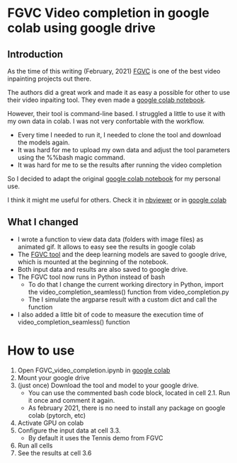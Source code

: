 # FGVC Video completion in google colab using google drive

## Introduction

As the time of this writing (February, 2021) [FGVC](https://github.com/vt-vl-lab/FGVC) is one of the best video inpainting projects out there.

The authors did a great work and made it as easy a possible for other to use their video inpaiting tool. They even made a [google colab notebook](https://colab.research.google.com/drive/1pb6FjWdwq_q445rG2NP0dubw7LKNUkqc?usp=sharing).

However, their tool is command-line based. I struggled a little to use it with my own data in colab. I was not very confortable with the workflow.
 - Every time I needed to run it, I needed to clone the tool and download the models again.
 - It was hard for me to upload my own data and adjust the tool parameters using the %%bash magic command.
 - It was hard for me to se the results after running the video completion

So I decided to adapt the original [google colab notebook](https://colab.research.google.com/drive/1pb6FjWdwq_q445rG2NP0dubw7LKNUkqc?usp=sharing) for my personal use.

I think it might me useful for others. Check it in [nbviewer](https://nbviewer.jupyter.org/github/brunomsantiago/FGVC_video_inpaint_colab_drive/blob/main/FGVC_video_completion.ipynb) or in [google colab](https://colab.research.google.com/github/brunomsantiago/FGVC_video_inpaint_colab_drive/blob/main/FGVC_video_completion.ipynb)

## What I changed
 - I wrote a function to view data data (folders with image files) as animated gif. It allows to easy see the results in google colab
 - The [FGVC tool](https://github.com/vt-vl-lab/FGVC) and the deep learning models are saved to google drive, which is mounted at the beginning of the notebook.
 - Both input data and results are also saved to google drive.
 - The FGVC tool now runs in Python instead of bash
   - To do that I change the current working directory in Python, import the video_completion_seamless() function from video_completion.py
   - The I simulate the argparse result with a custom dict and call the function
 - I also added a little bit of code to measure the execution time of video_completion_seamless() function

# How to use
 1. Open FGVC_video_completion.ipynb in [google colab](https://colab.research.google.com/github/brunomsantiago/FGVC_video_inpaint_colab_drive/blob/main/FGVC_video_completion.ipynb)
 2. Mount your google drive
 4. (just once) Download the tool and model to your google drive.
    - You can use the commented bash code block, located in cell 2.1. Run it once and comment it again.
    - As february 2021, there is no need to install any package on google colab (pytorch, etc)
 5. Activate GPU on colab
 6. Configure the input data at cell 3.3.
    - By default it uses the Tennis demo from FGVC
 7. Run all cells
 8. See the results at cell 3.6
